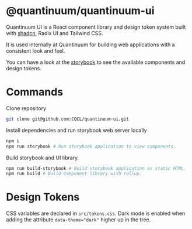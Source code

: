 # @quantinuum/quantinuum-ui
Quantinuum UI is a React component library and design token system built with [shadcn](https://ui.shadcn.com/), Radix UI and Tailwind CSS.

It is used internally at Quantinuum for building web applications with a consistent look and feel.

You can have a look at the [storybook](https://quantinuum.github.io/quantinuum-ui/) to see the available components and design tokens.

# Commands
Clone repository
```bash
git clone git@github.com:CQCL/quantinuum-ui.git
```

Install dependencies and run storybook web server locally
```bash
npm i
npm run storybook # Run storybook application to view components.
```

Build storybook and UI library.
```bash
npm run build-storybook # Build storybook application as static HTML.
npm run build # Build component library with rollup.
```

# Design Tokens
CSS variables are declared in `src/tokens.css`. Dark mode is enabled when adding the attribute `data-theme="dark"` higher up in the tree.
